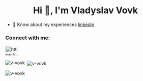 <h1 align="center">Hi 👋, I'm Vladyslav Vovk</h1>

- 📄 Know about my experiences [linkedin](https://www.linkedin.com/in/vladyslav-vovk-374431152/)

<h3 align="left">Connect with me:</h3>
<p align="left">
<a href="https://linkedin.com/in/https://www.linkedin.com/in/vladyslav-vovk-374431152" target="blank"><img align="center" src="https://raw.githubusercontent.com/rahuldkjain/github-profile-readme-generator/master/src/images/icons/Social/linked-in-alt.svg" alt="https://www.linkedin.com/in/vladyslav-vovk-374431152" height="30" width="40" /></a>
</p>

<p><img align="left" src="https://github-readme-stats.vercel.app/api/top-langs?username=v-vovk&show_icons=true&locale=en&layout=compact" alt="v-vovk" /></p>

<p>&nbsp;<img align="center" src="https://github-readme-stats.vercel.app/api?username=v-vovk&show_icons=true&locale=en" alt="v-vovk" /></p>

<p><img align="center" src="https://github-readme-streak-stats.herokuapp.com/?user=v-vovk&" alt="v-vovk" /></p>
